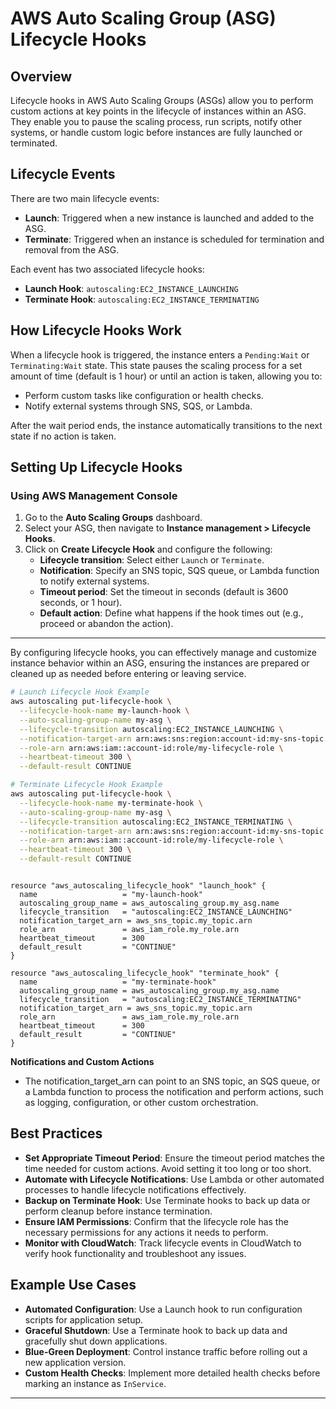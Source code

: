 # AWS Auto Scaling Group (ASG) Lifecycle Hooks

## Overview

Lifecycle hooks in AWS Auto Scaling Groups (ASGs) allow you to perform custom actions at key points in the lifecycle of instances within an ASG. They enable you to pause the scaling process, run scripts, notify other systems, or handle custom logic before instances are fully launched or terminated.

## Lifecycle Events

There are two main lifecycle events:

- **Launch**: Triggered when a new instance is launched and added to the ASG.
- **Terminate**: Triggered when an instance is scheduled for termination and removal from the ASG.

Each event has two associated lifecycle hooks:

- **Launch Hook**: `autoscaling:EC2_INSTANCE_LAUNCHING`
- **Terminate Hook**: `autoscaling:EC2_INSTANCE_TERMINATING`

## How Lifecycle Hooks Work

When a lifecycle hook is triggered, the instance enters a `Pending:Wait` or `Terminating:Wait` state. This state pauses the scaling process for a set amount of time (default is 1 hour) or until an action is taken, allowing you to:

- Perform custom tasks like configuration or health checks.
- Notify external systems through SNS, SQS, or Lambda.

After the wait period ends, the instance automatically transitions to the next state if no action is taken.

## Setting Up Lifecycle Hooks

### Using AWS Management Console

1. Go to the **Auto Scaling Groups** dashboard.
2. Select your ASG, then navigate to **Instance management > Lifecycle Hooks**.
3. Click on **Create Lifecycle Hook** and configure the following:
   - **Lifecycle transition**: Select either `Launch` or `Terminate`.
   - **Notification**: Specify an SNS topic, SQS queue, or Lambda function to notify external systems.
   - **Timeout period**: Set the timeout in seconds (default is 3600 seconds, or 1 hour).
   - **Default action**: Define what happens if the hook times out (e.g., proceed or abandon the action).
   
---

By configuring lifecycle hooks, you can effectively manage and customize instance behavior within an ASG, ensuring the instances are prepared or cleaned up as needed before entering or leaving service.

```bash
# Launch Lifecycle Hook Example
aws autoscaling put-lifecycle-hook \
  --lifecycle-hook-name my-launch-hook \
  --auto-scaling-group-name my-asg \
  --lifecycle-transition autoscaling:EC2_INSTANCE_LAUNCHING \
  --notification-target-arn arn:aws:sns:region:account-id:my-sns-topic \
  --role-arn arn:aws:iam::account-id:role/my-lifecycle-role \
  --heartbeat-timeout 300 \
  --default-result CONTINUE

# Terminate Lifecycle Hook Example
aws autoscaling put-lifecycle-hook \
  --lifecycle-hook-name my-terminate-hook \
  --auto-scaling-group-name my-asg \
  --lifecycle-transition autoscaling:EC2_INSTANCE_TERMINATING \
  --notification-target-arn arn:aws:sns:region:account-id:my-sns-topic \
  --role-arn arn:aws:iam::account-id:role/my-lifecycle-role \
  --heartbeat-timeout 300 \
  --default-result CONTINUE

```

```hcl

resource "aws_autoscaling_lifecycle_hook" "launch_hook" {
  name                   = "my-launch-hook"
  autoscaling_group_name = aws_autoscaling_group.my_asg.name
  lifecycle_transition   = "autoscaling:EC2_INSTANCE_LAUNCHING"
  notification_target_arn = aws_sns_topic.my_topic.arn
  role_arn               = aws_iam_role.my_role.arn
  heartbeat_timeout      = 300
  default_result         = "CONTINUE"
}

resource "aws_autoscaling_lifecycle_hook" "terminate_hook" {
  name                   = "my-terminate-hook"
  autoscaling_group_name = aws_autoscaling_group.my_asg.name
  lifecycle_transition   = "autoscaling:EC2_INSTANCE_TERMINATING"
  notification_target_arn = aws_sns_topic.my_topic.arn
  role_arn               = aws_iam_role.my_role.arn
  heartbeat_timeout      = 300
  default_result         = "CONTINUE"
}

```

**Notifications and Custom Actions**

- The notification_target_arn can point to an SNS topic, an SQS queue, or a Lambda function to process the notification and perform actions, such as logging, configuration, or other custom orchestration.


## Best Practices

- **Set Appropriate Timeout Period**: Ensure the timeout period matches the time needed for custom actions. Avoid setting it too long or too short.
- **Automate with Lifecycle Notifications**: Use Lambda or other automated processes to handle lifecycle notifications effectively.
- **Backup on Terminate Hook**: Use Terminate hooks to back up data or perform cleanup before instance termination.
- **Ensure IAM Permissions**: Confirm that the lifecycle role has the necessary permissions for any actions it needs to perform.
- **Monitor with CloudWatch**: Track lifecycle events in CloudWatch to verify hook functionality and troubleshoot any issues.

## Example Use Cases

- **Automated Configuration**: Use a Launch hook to run configuration scripts for application setup.
- **Graceful Shutdown**: Use a Terminate hook to back up data and gracefully shut down applications.
- **Blue-Green Deployment**: Control instance traffic before rolling out a new application version.
- **Custom Health Checks**: Implement more detailed health checks before marking an instance as `InService`.

---